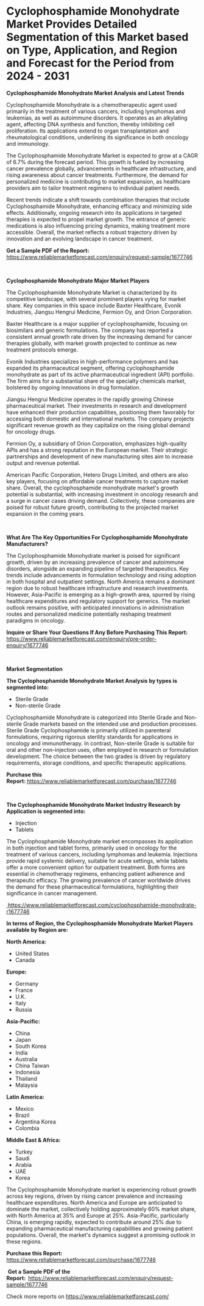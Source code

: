 <p><h1>Cyclophosphamide Monohydrate Market Provides Detailed Segmentation of this Market based on Type, Application, and Region and Forecast for the Period from 2024 - 2031</h1></p><p><strong>Cyclophosphamide Monohydrate Market Analysis and Latest Trends</strong></p>
<p><p>Cyclophosphamide Monohydrate is a chemotherapeutic agent used primarily in the treatment of various cancers, including lymphomas and leukemias, as well as autoimmune disorders. It operates as an alkylating agent, affecting DNA synthesis and function, thereby inhibiting cell proliferation. Its applications extend to organ transplantation and rheumatological conditions, underlining its significance in both oncology and immunology.</p><p>The Cyclophosphamide Monohydrate Market is expected to grow at a CAGR of 6.7% during the forecast period. This growth is fueled by increasing cancer prevalence globally, advancements in healthcare infrastructure, and rising awareness about cancer treatments. Furthermore, the demand for personalized medicine is contributing to market expansion, as healthcare providers aim to tailor treatment regimens to individual patient needs.</p><p>Recent trends indicate a shift towards combination therapies that include Cyclophosphamide Monohydrate, enhancing efficacy and minimizing side effects. Additionally, ongoing research into its applications in targeted therapies is expected to propel market growth. The entrance of generic medications is also influencing pricing dynamics, making treatment more accessible. Overall, the market reflects a robust trajectory driven by innovation and an evolving landscape in cancer treatment.</p></p>
<p><strong>Get a Sample PDF of the Report:&nbsp;</strong> <a href="https://www.reliablemarketforecast.com/enquiry/request-sample/1677746?utm_campaign=1899&utm_medium=2&utm_source=Github&utm_content=ia&utm_term=28122024&utm_id=cyclophosphamide-monohydrate">https://www.reliablemarketforecast.com/enquiry/request-sample/1677746</a></p>
<p>&nbsp;</p>
<p><strong>Cyclophosphamide Monohydrate Major Market Players</strong></p>
<p><p>The Cyclophosphamide Monohydrate Market is characterized by its competitive landscape, with several prominent players vying for market share. Key companies in this space include Baxter Healthcare, Evonik Industries, Jiangsu Hengrui Medicine, Fermion Oy, and Orion Corporation.</p><p>Baxter Healthcare is a major supplier of cyclophosphamide, focusing on biosimilars and generic formulations. The company has reported a consistent annual growth rate driven by the increasing demand for cancer therapies globally, with market growth projected to continue as new treatment protocols emerge.</p><p>Evonik Industries specializes in high-performance polymers and has expanded its pharmaceutical segment, offering cyclophosphamide monohydrate as part of its active pharmaceutical ingredient (API) portfolio. The firm aims for a substantial share of the specialty chemicals market, bolstered by ongoing innovations in drug formulation.</p><p>Jiangsu Hengrui Medicine operates in the rapidly growing Chinese pharmaceutical market. Their investments in research and development have enhanced their production capabilities, positioning them favorably for accessing both domestic and international markets. The company projects significant revenue growth as they capitalize on the rising global demand for oncology drugs.</p><p>Fermion Oy, a subsidiary of Orion Corporation, emphasizes high-quality APIs and has a strong reputation in the European market. Their strategic partnerships and development of new manufacturing sites aim to increase output and revenue potential.</p><p>American Pacific Corporation, Hetero Drugs Limited, and others are also key players, focusing on affordable cancer treatments to capture market share. Overall, the cyclophosphamide monohydrate market's growth potential is substantial, with increasing investment in oncology research and a surge in cancer cases driving demand. Collectively, these companies are poised for robust future growth, contributing to the projected market expansion in the coming years.</p></p>
<p>&nbsp;</p>
<p><strong>What Are The Key Opportunities For Cyclophosphamide Monohydrate Manufacturers?</strong></p>
<p><p>The Cyclophosphamide Monohydrate market is poised for significant growth, driven by an increasing prevalence of cancer and autoimmune disorders, alongside an expanding pipeline of targeted therapeutics. Key trends include advancements in formulation technology and rising adoption in both hospital and outpatient settings. North America remains a dominant region due to robust healthcare infrastructure and research investments. However, Asia-Pacific is emerging as a high-growth area, spurred by rising healthcare expenditures and regulatory support for generics. The market outlook remains positive, with anticipated innovations in administration routes and personalized medicine potentially reshaping treatment paradigms in oncology.</p></p>
<p><strong>Inquire or Share Your Questions If Any Before Purchasing This Report:</strong> <a href="https://www.reliablemarketforecast.com/enquiry/pre-order-enquiry/1677746?utm_campaign=1899&utm_medium=2&utm_source=Github&utm_content=ia&utm_term=28122024&utm_id=cyclophosphamide-monohydrate">https://www.reliablemarketforecast.com/enquiry/pre-order-enquiry/1677746</a></p>
<p>&nbsp;</p>
<p><strong>Market Segmentation</strong></p>
<p><strong>The Cyclophosphamide Monohydrate Market Analysis by types is segmented into:</strong></p>
<p><ul><li>Sterile Grade</li><li>Non-sterile Grade</li></ul></p>
<p><p>Cyclophosphamide Monohydrate is categorized into Sterile Grade and Non-sterile Grade markets based on the intended use and production processes. Sterile Grade Cyclophosphamide is primarily utilized in parenteral formulations, requiring rigorous sterility standards for applications in oncology and immunotherapy. In contrast, Non-sterile Grade is suitable for oral and other non-injection uses, often employed in research or formulation development. The choice between the two grades is driven by regulatory requirements, storage conditions, and specific therapeutic applications.</p></p>
<p><strong>Purchase this Report:&nbsp;</strong><a href="https://www.reliablemarketforecast.com/purchase/1677746?utm_campaign=1899&utm_medium=2&utm_source=Github&utm_content=ia&utm_term=28122024&utm_id=cyclophosphamide-monohydrate">https://www.reliablemarketforecast.com/purchase/1677746</a></p>
<p>&nbsp;</p>
<p><strong>The Cyclophosphamide Monohydrate Market Industry Research by Application is segmented into:</strong></p>
<p><ul><li>Injection</li><li>Tablets</li></ul></p>
<p><p>The Cyclophosphamide Monohydrate market encompasses its application in both injection and tablet forms, primarily used in oncology for the treatment of various cancers, including lymphomas and leukemia. Injections provide rapid systemic delivery, suitable for acute settings, while tablets offer a more convenient option for outpatient treatment. Both forms are essential in chemotherapy regimens, enhancing patient adherence and therapeutic efficacy. The growing prevalence of cancer worldwide drives the demand for these pharmaceutical formulations, highlighting their significance in cancer management.</p></p>
<p><a href="https://www.reliablemarketforecast.com/cyclophosphamide-monohydrate-r1677746?utm_campaign=1899&utm_medium=2&utm_source=Github&utm_content=ia&utm_term=28122024&utm_id=cyclophosphamide-monohydrate">&nbsp;https://www.reliablemarketforecast.com/cyclophosphamide-monohydrate-r1677746</a></p>
<p><strong>In terms of Region, the Cyclophosphamide Monohydrate Market Players available by Region are:</strong></p>
<p>
    <p> <strong> North America: </strong>
        <ul>
            <li>United States</li>
            <li>Canada</li>
        </ul>
        </p> 
    <p> <strong> Europe: </strong>
        <ul>
            <li>Germany</li>
            <li>France</li>
            <li>U.K.</li>
            <li>Italy</li>
            <li>Russia</li>
        </ul>
        </p> 
    <p> <strong> Asia-Pacific: </strong>
        <ul>
            <li>China</li>
            <li>Japan</li>
            <li>South Korea</li>
            <li>India</li>
            <li>Australia</li>
            <li>China Taiwan</li>
            <li>Indonesia</li>
            <li>Thailand</li>
            <li>Malaysia</li>
        </ul>
        </p> 
    <p> <strong> Latin America: </strong>
        <ul>
            <li>Mexico</li>
            <li>Brazil</li>
            <li>Argentina Korea</li>
            <li>Colombia</li>
        </ul>
        </p> 
    <p> <strong> Middle East & Africa: </strong>
        <ul>
            <li>Turkey</li>
            <li>Saudi</li>
            <li>Arabia</li>
            <li>UAE</li>
            <li>Korea</li>
        </ul>
    </p>
    </p>
<p><p>The Cyclophosphamide Monohydrate market is experiencing robust growth across key regions, driven by rising cancer prevalence and increasing healthcare expenditures. North America and Europe are anticipated to dominate the market, collectively holding approximately 60% market share, with North America at 35% and Europe at 25%. Asia-Pacific, particularly China, is emerging rapidly, expected to contribute around 25% due to expanding pharmaceutical manufacturing capabilities and growing patient populations. Overall, the market's dynamics suggest a promising outlook in these regions.</p></p>
<p><strong>Purchase this Report: </strong><a href="https://www.reliablemarketforecast.com/purchase/1677746?utm_campaign=1899&utm_medium=2&utm_source=Github&utm_content=ia&utm_term=28122024&utm_id=cyclophosphamide-monohydrate">https://www.reliablemarketforecast.com/purchase/1677746</a></p>
<p>&nbsp;<strong>Get a Sample PDF of the Report:&nbsp;&nbsp;</strong><a href="https://www.reliablemarketforecast.com/enquiry/request-sample/1677746?utm_campaign=1899&utm_medium=2&utm_source=Github&utm_content=ia&utm_term=28122024&utm_id=cyclophosphamide-monohydrate">https://www.reliablemarketforecast.com/enquiry/request-sample/1677746</a></p>
<p><strong></strong></p>
<p>Check more reports on <a href="https://www.reliablemarketforecast.com/?utm_campaign=1899&utm_medium=2&utm_source=Github&utm_content=ia&utm_term=28122024&utm_id=cyclophosphamide-monohydrate">https://www.reliablemarketforecast.com/</a></p>